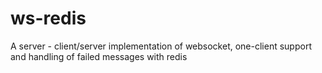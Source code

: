 # ws-redis
A server - client/server implementation of websocket, one-client support and handling of failed messages with redis
